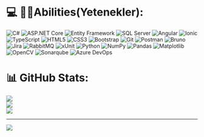 

# 💻 👨‍💻Abilities(Yetenekler):
![C#](https://img.shields.io/badge/c%23-%23239120.svg?style=for-the-badge&logo=csharp&logoColor=green)
![ASP.NET Core](https://img.shields.io/badge/ASP.NET_Core-%230072AD.svg?style=for-the-badge&logo=aspdotnet&logoColor=white)
![Entity Framework](https://img.shields.io/badge/Entity_Framework-%234682C4.svg?style=for-the-badge&logo=entity-framework&logoColor=white)
![SQL Server](https://img.shields.io/badge/SQL_Server-%23750017.svg?style=for-the-badge&logo=microsoft-sql-server&logoColor=white)
![Angular](https://img.shields.io/badge/Angular-%23DD0031.svg?style=for-the-badge&logo=angular&logoColor=white)
![Ionic](https://img.shields.io/badge/Ionic-%230357A6.svg?style=for-the-badge&logo=ionic&logoColor=white)
![TypeScript](https://img.shields.io/badge/TypeScript-%23007ACC.svg?style=for-the-badge&logo=typescript&logoColor=white)
![HTML5](https://img.shields.io/badge/HTML5-%23E34F26.svg?style=for-the-badge&logo=html5&logoColor=white)
![CSS3](https://img.shields.io/badge/CSS3-%231572B6.svg?style=for-the-badge&logo=css3&logoColor=white)
![Bootstrap](https://img.shields.io/badge/Bootstrap-%23563D7C.svg?style=for-the-badge&logo=bootstrap&logoColor=white)
![Git](https://img.shields.io/badge/Git-%23F05032.svg?style=for-the-badge&logo=git&logoColor=white)
![Postman](https://img.shields.io/badge/Postman-%23FF6C37.svg?style=for-the-badge&logo=postman&logoColor=white) 
![Bruno](https://img.shields.io/badge/Bruno-%23E5A645.svg?style=for-the-badge&logo=bruno&logoColor=white)
![Jira](https://img.shields.io/badge/Jira-%230A0FFF.svg?style=for-the-badge&logo=jira&logoColor=white)
![RabbitMQ](https://img.shields.io/badge/RabbitMQ-%23FF6600.svg?style=for-the-badge&logo=rabbitmq&logoColor=white)
![xUnit](https://img.shields.io/badge/xUnit.net-%23239120.svg?style=for-the-badge&logo=.net&logoColor=white)
![Python](https://img.shields.io/badge/Python-%2314354C.svg?style=for-the-badge&logo=python&logoColor=white)
![NumPy](https://img.shields.io/badge/NumPy-%23013243.svg?style=for-the-badge&logo=numpy&logoColor=white)
![Pandas](https://img.shields.io/badge/Pandas-%23150458.svg?style=for-the-badge&logo=pandas&logoColor=white)
![Matplotlib](https://img.shields.io/badge/Matplotlib-%230C4B33.svg?style=for-the-badge&logo=matplotlib&logoColor=white)
![OpenCV](https://img.shields.io/badge/OpenCV-%23white.svg?style=for-the-badge&logo=opencv&logoColor=black)
![Sonarqube](https://img.shields.io/badge/Sonarqube-green.svg?style=for-the-badge&logo=sonarqube&logoColor=black)
![Azure DevOps](https://img.shields.io/badge/Azure%20DevOps-0078D7.svg?style=for-the-badge&logo=azuredevops&logoColor=white)


# 📊 GitHub Stats:
![](https://github-readme-stats.vercel.app/api?username=Muratcany001&theme=dark&hide_border=false&include_all_commits=false&count_private=false)<br/>
![](https://nirzak-streak-stats.vercel.app/?user=Muratcany001&theme=dark&hide_border=false)<br/>
![](https://github-readme-stats.vercel.app/api/top-langs/?username=Muratcany001&theme=dark&hide_border=false&include_all_commits=false&count_private=false&layout=compact)

---
[![](https://visitcount.itsvg.in/api?id=Muratcany001&icon=0&color=0)](https://visitcount.itsvg.in)

<!-- Proudly created with GPRM ( https://gprm.itsvg.in ) -->
